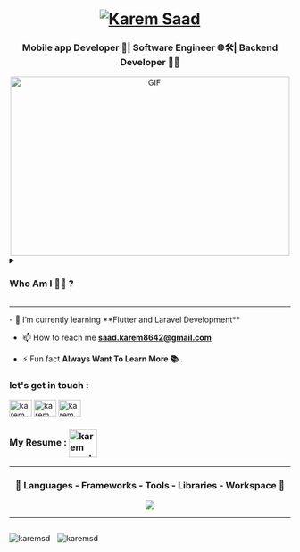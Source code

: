 <h1 align="center">
  <a href="https://git.io/typing-svg"><img src="https://readme-typing-svg.herokuapp.com?font=Righteous&pause=500&color=B24392&size=35&center=true&vCenter=true&random=false&width=435&lines=Hi+all+!+%F0%9F%91%8B+;+I'm+Karem+Saad!" alt="Karem Saad" /></a>
    </h1>
<h3 align="center">Mobile app Developer 📱| Software Engineer 🌐🛠️| Backend Developer 👨‍💻</h3>


<div align="center" style="display: block;">
    <img align="center" alt="GIF" src="programmer.gif" width="500" height="320" />
</div>



<details><summary> <h3> Who Am I 🕵️‍♂️ ? </h3></summary>


**`Hi, I am Karem Saad. I have a Diploma in Software Engineering from the Technical Computer College at Damascus University, and I am in my second year of Information Technology Engineering at the Syrian Virtual University. Currently, I am in my third year of diving into the world of programming and software engineering.
Throughout this journey, I have discovered many great concepts such as OOP, SOLID principles, generics with abstract classes, unit testing, and UML. I apply these concepts to every language I work with, including C#, Dart, PHP, and Python.
In my last experience with a large project, I recognized the importance of implementing design patterns for scalability and maintainability. This led me to delve deeper into methodologies like Model-View-Controller (MVC) and the Repository Pattern. My goal is always to provide the best experience for my clients or the team I work with.
Lately, I have been focusing on frameworks such as Flutter and Laravel to elevate my skills in both. Additionally, I utilize tools such as Git to enhance my workflow. I am committed to continually learning and improving in my field.
`**

</details>
<hr>
- 🌱 I’m currently learning **Flutter and Laravel Development**

- 📫 How to reach me **saad.karem8642@gmail.com**

- ⚡ Fun fact **Always Want To Learn More 📚 .**

<h3 align="left">let's get in touch :</h3>
<p align="left">
<a href="https://linkedin.com/in/karem-saad-881081225" target="blank"><img align="center" src="https://raw.githubusercontent.com/rahuldkjain/github-profile-readme-generator/master/src/images/icons/Social/linked-in-alt.svg" alt="karem saad" height="30" width="40" /></a>
<a href="https://fb.com/banel.reshl" target="blank"><img align="center" src="https://raw.githubusercontent.com/rahuldkjain/github-profile-readme-generator/master/src/images/icons/Social/facebook.svg" alt="karem sd" height="30" width="40" /></a>
<a href="https://instagram.com/karem.sd" target="blank"><img align="center" src="https://raw.githubusercontent.com/rahuldkjain/github-profile-readme-generator/master/src/images/icons/Social/instagram.svg" alt="karem.sd" height="30" width="40" /></a>
</p>
<h3 align="left">My Resume : <a href="https://azure-constanta-25.tiiny.site" target="blank"><img align="center" src="cv1.gif" alt="karem saad" height="50" width="50" /></a></h3>


<hr>
<h3 align="center" > 🚀 Languages - Frameworks - Tools - Libraries - Workspace 🚀</h3>
<p align="center">
    <img src="https://skillicons.dev/icons?i=dart,flutter,laravel,firebase,bootstrap,html,css,vscode,figma,git,js,postman,cs,php,mysql,github,gitlab,vscode,visualstudio,windows" 

 </p>

<hr>
<div style="display: flex;">
    <p style="margin-right: 5px;"><img align="left" src="https://github-readme-stats.vercel.app/api/top-langs?username=karemsd&show_icons=true&locale=en&layout=compact&theme=radical" alt="karemsd" /></p>
    <p style="margin-left: 5px;"><img align="center" src="https://github-readme-stats.vercel.app/api?username=karemsd&show_icons=true&locale=en&theme=radical" alt="karemsd" /></p>
</div>
